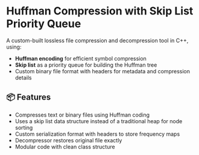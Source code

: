 # Huffman Compression with Skip List Priority Queue

A custom-built lossless file compression and decompression tool in C++, using:
- **Huffman encoding** for efficient symbol compression
- **Skip list** as a priority queue for building the Huffman tree
- Custom binary file format with headers for metadata and compression details

## 📦 Features

- Compresses text or binary files using Huffman coding
- Uses a skip list data structure instead of a traditional heap for node sorting
- Custom serialization format with headers to store frequency maps
- Decompressor restores original file exactly
- Modular code with clean class structure
